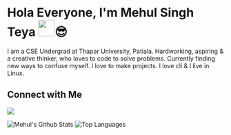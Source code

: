 # Hola Everyone, I'm Mehul Singh Teya <img src='https://raw.githubusercontent.com/daxter-army/daxter-army.github.io/master/static/img/wavingEmoji.gif' width='38'>😎

I am a CSE Undergrad at Thapar University, Patiala. Hardworking, aspiring & a creative thinker, who loves to code to solve problems. Currently finding new ways to confuse myself. I love to make projects. I love cli & I live in Linux.

## Connect with Me

[<img src="https://img.shields.io/badge/linkedin-%230077B5.svg?&style=for-the-badge&logo=linkedin&logoColor=white">](https://www.linkedin.com/in/mehul-singh-teya-555648156/)

![Mehul's Github Stats](https://github-readme-stats.vercel.app/api?username=daxter-army&show_icons=true&theme=buefy)
![Top Languages](https://github-readme-stats.vercel.app/api/top-langs/?username=daxter-army&theme=buefy&layout=compact)